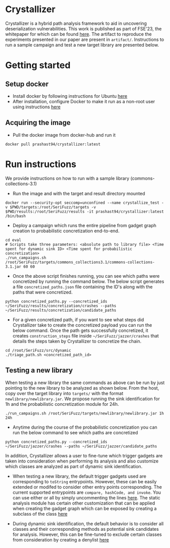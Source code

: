 # Crystallizer

Crystallizer is a hybrid path analysis framework to aid in uncovering deserialization vulnerabilities. This work is published as part of FSE'23, the whitepaper for which can be found [here](https://prashast.github.io/publication/srivastava-crystallizer-2023/srivastava-crystallizer-2023.pdf).
The artifact to reproduce the experiments presented in our paper are present in `artifact/`. Instructions to run a sample campaign and test a new target library are presented below.

# Getting started 

## Setup docker 

- Install docker by following instructions for Ubuntu [here](https://docs.docker.com/engine/install/ubuntu/)
- After installation, configure Docker to make it run as a non-root user using instructions [here](https://docs.docker.com/engine/install/linux-postinstall/)

## Acquiring the image 

- Pull the docker image from docker-hub and run it
```
docker pull prashast94/crystallizer:latest
```

# Run instructions

We provide instructions on how to run with a sample library (commons-collections-3.1)

- Run the image and with the target and result directory mounted 
```
docker run --security-opt seccomp=unconfined --name crystallize_test -v $PWD/targets:/root/SeriFuzz/targets -v $PWD/results:/root/SeriFuzz/results -it prashast94/crystallizer:latest /bin/bash
```

- Deploy a campaign which runs the entire pipeline from gadget graph creation to probabilistic concretization end-to-end. 
```
cd eval
# Scripts take three parameters: <absolute path to library file> <Time spent for dynamic sink ID> <Time spent for probabilistic concretization>
./run_campaigns.sh /root/SeriFuzz/targets/commons_collections3.1/commons-collections-3.1.jar 60 60
```
- Once the above script finishes running, you can see which paths were concretized by running the command below. The below script generates a file `concretized_paths.json` file containing the ID's along with the paths that were concretized.
```
python concretized_paths.py --concretized_ids ~/SeriFuzz/results/concretization/crashes --paths ~/SeriFuzz/results/concretization/candidate_paths
``` 

- For a given concretized path, if you want to see what steps did Crystallizer take to create the concretized payload you can run the below command. Once the path gets successfully concretized, it creates `construction_steps` file inside `~/SeriFuzz/jazzer/crashes` that details the steps taken by Crystallizer to concretize the chain.
```
cd /root/SeriFuzz/src/dynamic
./triage_path.sh <concretized_path_id>
```

## Testing a new library

When testing a new library the same commands as above can be run by just
pointing to the new library to be analyzed as shown below. From the host, copy
over the target library into `targets/` with the format
`newlibrary/newlibrary.jar`. We propose running the sink identification for 1h
and the probabilistic concretization module for 24h.
```
./run_campaigns.sh /root/SeriFuzz/targets/newlibrary/newlibrary.jar 1h 24h
```
- Anytime during the course of the probabilistic concretization you can run the below command to see which paths are concretized
```
python concretized_paths.py --concretized_ids ~/SeriFuzz/jazzer/crashes --paths ~/SeriFuzz/jazzer/candidate_paths
```

In addition, Crystallizer allows a user to fine-tune which trigger gadgets are
taken into consideration when performing its analysis and also customize which
classes are analyzed as part of dynamic sink identification.

- When testing a new library, the default trigger gadgets used are
  corresponding to `toString` entrypoints. However, these can be easily
  extended or modifed to consider other entry points corresponding. The current
  supported entrypoints are `compare, hashCode, and invoke`. You can use either
  or all by simply uncommenting the lines [here](https://github.com/HexHive/Crystallizer/blob/main/src/static/src/main/java/analysis/LibSpecificRules.java#L53-L55). The static analysis module
  has certain other customization that can be applied when creating the gadget
  graph which can be exposed by creating a subclass of the class [here](https://github.com/HexHive/Crystallizer/blob/main/src/static/src/main/java/analysis/LibSpecificRules.java#L13)

- During dynamic sink identification, the default behavior is to consider all
  classes and their corresponding methods as potential sink candidates for
  analysis. However, this can be fine-tuned to exclude certain classes from
  consideration by creating a denylist [here](https://github.com/HexHive/Crystallizer/blob/main/src/dynamic/DynamicSinkID.java#L109) 
